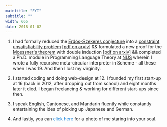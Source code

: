 ```yaml
---
maintitle: "FYI"
subtitle: ""
width: 665
date: 2018-01-02
---
```

1. I had formally reduced the [Erdös-Szekeres conjecture](http://www.openproblemgarden.org/op/erdos_szekeres_conjecture) into a [constraint unsatisfiability problem](https://en.wikipedia.org/wiki/Constraint_satisfaction_problem) [[pdf on arxiv](https://arxiv.org/abs/1511.02334)] && formulated a new proof for the [Moessner's theorem](http://mathworld.wolfram.com/MoessnersTheorem.html) with double induction [[pdf on arxiv](https://arxiv.org/abs/1602.01903)] && completed a Ph.D. module in Programming Language Theory at [NUS](https://en.wikipedia.org/wiki/National_University_of_Singapore) wherein I wrote a fully recursive meta-circular interpreter in Scheme - all these when I was 19. And then I lost my virginity.

2. I started coding and doing web-design at 12. I founded my first start-up at 16 (back in 2012, after dropping out from school) and eight months later it died. I began freelancing & working for different start-ups since then.

3. I speak English, Cantonese, and Mandarin fluently while constantly entertaining the idea of picking up Japanese and German.

4. And lastly, you can <a id="clickHereDesu" style="color:rgb(18, 129, 219);cursor:pointer" onClick="showImages()">click here</a> for a photo of me staring into your soul.
<br/>
<br/>
<div id="images-desu" style="display:none">
<div style="text-align:center">
<img src="/img/Archy Will He.jpg" style="width:312px;max-width:100%">
</div>
<br/>
<br/>
<br/>
me when I was pitching to VCs:
<br/>
<br/>
<div style="text-align:center">
<img src="/img/Archy Will He1.jpg" style="width:400px;max-width:100%">
</div>
<br/>
<br/>
<br/>
me when I was pitching to VCs again, with more light this time:
<br/>
<br/>
<div style="text-align:center">
<img src="/img/Archy Will He1.5.jpg" style="width:400px;max-width:100%">
</div>
<br/>
<br/>
<br/>
and me when I was pushing code to production to fix a really horrible bug:
<br/>
<br/>
<div style="text-align:center">
<img src="/img/Archy Will He2.jpg" style="width:400px">
</div>
<br/>
<br/>
<br/>
Live Long and Prosper,<br/>
Archy Will He
</div>

<script>
function showImages(){
    var a = document.getElementById("images-desu")
    a.style.display = "block"
    var b = document.getElementById("clickHereDesu")
    b.style.color = "black"
    b.style.cursor = "default"
}
</script>
